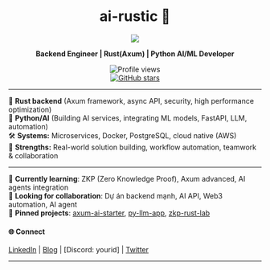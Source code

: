 <h1 align="center">ai-rustic 🦀</h1>

<p align="center">
  <img src="https://skillicons.dev/icons?i=rust,python,fastapi,aws,docker,postgresql,git,tensorflow" />
</p>

<p align="center">
  <b>Backend Engineer | Rust(Axum) | Python AI/ML Developer</b>
</p>

<p align="center">
  <img src="https://komarev.com/ghpvc/?username=ai-rustic&label=Profile%20views&color=blue" alt="Profile views"/>
  <br/>
  <a href="https://github.com/ai-rustic/ai-rustic">
    <img src="https://img.shields.io/github/stars/ai-rustic/ai-rustic?style=social" alt="GitHub stars"/>
  </a>
</p>

---

🦀 **Rust backend** (Axum framework, async API, security, high performance optimization)  
🐍 **Python/AI** (Building AI services, integrating ML models, FastAPI, LLM, automation)  
🛠 **Systems:** Microservices, Docker, PostgreSQL, cloud native (AWS)  
🔎 **Strengths:** Real-world solution building, workflow automation, teamwork & collaboration  

---

🚀 **Currently learning**: ZKP (Zero Knowledge Proof), Axum advanced, AI agents integration  
🤝 **Looking for collaboration**: Dự án backend mạnh, AI API, Web3 automation, AI agent  
📌 **Pinned projects**: [axum-ai-starter](#), [py-llm-app](#), [zkp-rust-lab](#)

#### 🌐 Connect
[LinkedIn](#) | [Blog](#) | [Discord: yourid] | [Twitter](#)

---
